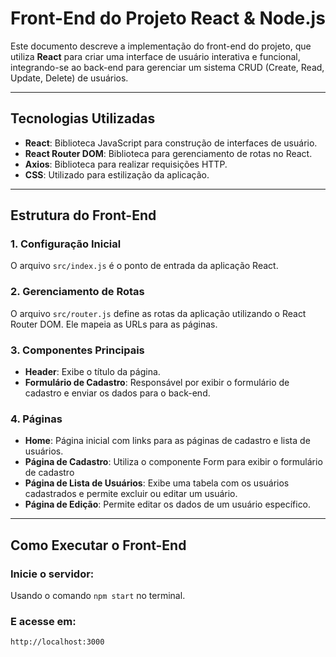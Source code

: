 # Front-End do Projeto React & Node.js

Este documento descreve a implementação do front-end do projeto, que utiliza **React** para criar uma interface de usuário interativa e funcional, integrando-se ao back-end para gerenciar um sistema CRUD (Create, Read, Update, Delete) de usuários.

---

## Tecnologias Utilizadas

- **React**: Biblioteca JavaScript para construção de interfaces de usuário.
- **React Router DOM**: Biblioteca para gerenciamento de rotas no React.
- **Axios**: Biblioteca para realizar requisições HTTP.
- **CSS**: Utilizado para estilização da aplicação.

---

## Estrutura do Front-End

### 1. Configuração Inicial
O arquivo `src/index.js` é o ponto de entrada da aplicação React.

### 2. Gerenciamento de Rotas
O arquivo `src/router.js` define as rotas da aplicação utilizando o React Router DOM. Ele mapeia as URLs para as páginas.

### 3. Componentes Principais
- **Header**: Exibe o título da página.
- **Formulário de Cadastro**: Responsável por exibir o formulário de cadastro e enviar os dados para o back-end.

### 4. Páginas
- **Home**: Página inicial com links para as páginas de cadastro e lista de usuários.
- **Página de Cadastro**: Utiliza o componente Form para exibir o formulário de cadastro
- **Página de Lista de Usuários**: Exibe uma tabela com os usuários cadastrados e permite excluir ou editar um usuário.
- **Página de Edição**: Permite editar os dados de um usuário específico.

---

## Como Executar o Front-End

### Inicie o servidor:
Usando o comando `npm start` no terminal.

### E acesse em:
`http://localhost:3000`